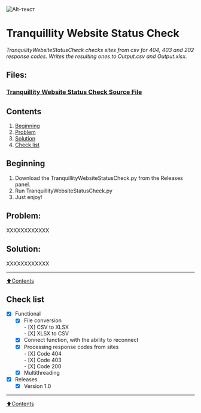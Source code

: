 ![Alt-текст](https://i.ibb.co/1RNd4BC/Tranquillity-Studo.png "Tranquility Studio")

# **Tranquillity Website Status Check**
*TranquilityWebsiteStatusCheck checks sites from csv for 404, 403 and 202 response codes. Writes the resulting ones to Output.csv and Output.xlsx.*


## **Files:**
### [Tranquillity Website Status Check Source File](https://github.com/TeaGG2020/TranquillityWebsiteStatusCheck/releases/tag/Source)
## **Contents** 

1. [Beginning](#Beginning)
2. [Problem](#Problem)
3. [Solution](#Solution)
4. [Check list](#Check-list)
## **Beginning**
1. Download the TranquillityWebsiteStatusCheck.py from the Releases panel.
3. Run TranquillityWebsiteStatusCheck.py
4. Just enjoy!

## Problem:

XXXXXXXXXXXX

## Solution:  

XXXXXXXXXXXX
____
[:arrow_up:Contents](#Contents)
## **Check list** 

- [X] Functional
	- [X] File conversion  
            - [X] CSV to XLSX   
            - [X] XLSX to CSV   
	- [X] Connect function, with the ability to reconnect  
	- [X] Processing response codes from sites  
            - [X] Code 404   
            - [X] Code 403   
            - [X] Code 200   
	- [X] Multithreading  
- [X] Releases  
    - [X] Version 1.0  
____
[:arrow_up:Contents](#Contents)
